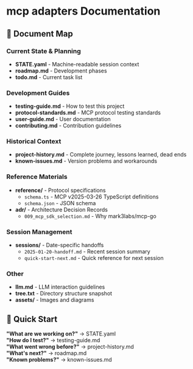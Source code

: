 # mcp adapters Documentation

## 📍 Document Map

### Current State & Planning
- **STATE.yaml** - Machine-readable session context
- **roadmap.md** - Development phases
- **todo.md** - Current task list

### Development Guides
- **testing-guide.md** - How to test this project
- **protocol-standards.md** - MCP protocol testing standards
- **user-guide.md** - User documentation
- **contributing.md** - Contribution guidelines

### Historical Context
- **project-history.md** - Complete journey, lessons learned, dead ends
- **known-issues.md** - Version problems and workarounds

### Reference Materials
- **reference/** - Protocol specifications
  - `schema.ts` - MCP v2025-03-26 TypeScript definitions
  - `schema.json` - JSON schema
- **adr/** - Architecture Decision Records
  - `009_mcp_sdk_selection.md` - Why mark3labs/mcp-go

### Session Management
- **sessions/** - Date-specific handoffs
  - `2025-01-20-handoff.md` - Recent session summary
  - `quick-start-next.md` - Quick reference for next session

### Other
- **llm.md** - LLM interaction guidelines
- **tree.txt** - Directory structure snapshot
- **assets/** - Images and diagrams

## 🚀 Quick Start

**"What are we working on?"** → STATE.yaml  
**"How do I test?"** → testing-guide.md  
**"What went wrong before?"** → project-history.md  
**"What's next?"** → roadmap.md  
**"Known problems?"** → known-issues.md